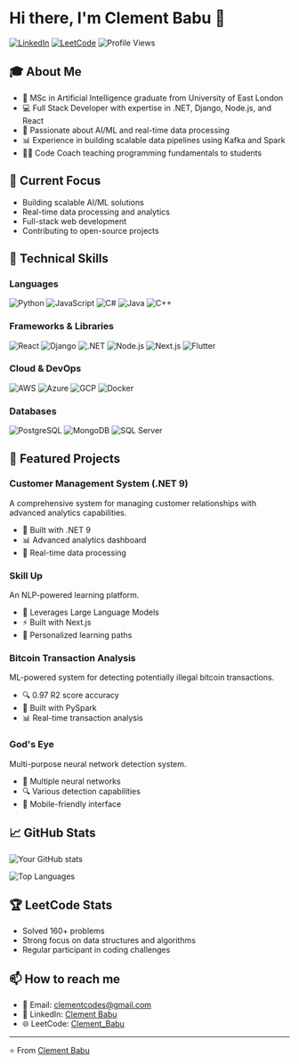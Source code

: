# Hi there, I'm Clement Babu 👋

[![LinkedIn](https://img.shields.io/badge/LinkedIn-0077B5?style=for-the-badge&logo=linkedin&logoColor=white)](https://www.linkedin.com/in/clement-babu-804819327/)
[![LeetCode](https://img.shields.io/badge/LeetCode-FFA116?style=for-the-badge&logo=leetcode&logoColor=black)](https://leetcode.com/u/Clement_Babu/)
![Profile Views](https://komarev.com/ghpvc/?username=your-github-username&color=brightgreen&style=for-the-badge)

## 🎓 About Me
- 🎯 MSc in Artificial Intelligence graduate from University of East London
- 💻 Full Stack Developer with expertise in .NET, Django, Node.js, and React
- 🤖 Passionate about AI/ML and real-time data processing
- 📊 Experience in building scalable data pipelines using Kafka and Spark
- 👨‍🏫 Code Coach teaching programming fundamentals to students

## 🚀 Current Focus
- Building scalable AI/ML solutions
- Real-time data processing and analytics
- Full-stack web development
- Contributing to open-source projects

## 💼 Technical Skills

### Languages
![Python](https://img.shields.io/badge/Python-3776AB?style=flat-square&logo=python&logoColor=white)
![JavaScript](https://img.shields.io/badge/JavaScript-F7DF1E?style=flat-square&logo=javascript&logoColor=black)
![C#](https://img.shields.io/badge/C%23-239120?style=flat-square&logo=c-sharp&logoColor=white)
![Java](https://img.shields.io/badge/Java-ED8B00?style=flat-square&logo=java&logoColor=white)
![C++](https://img.shields.io/badge/C++-00599C?style=flat-square&logo=c%2B%2B&logoColor=white)

### Frameworks & Libraries
![React](https://img.shields.io/badge/React-20232A?style=flat-square&logo=react&logoColor=61DAFB)
![Django](https://img.shields.io/badge/Django-092E20?style=flat-square&logo=django&logoColor=white)
![.NET](https://img.shields.io/badge/.NET-512BD4?style=flat-square&logo=.net&logoColor=white)
![Node.js](https://img.shields.io/badge/Node.js-339933?style=flat-square&logo=node.js&logoColor=white)
![Next.js](https://img.shields.io/badge/Next.js-000000?style=flat-square&logo=next.js&logoColor=white)
![Flutter](https://img.shields.io/badge/Flutter-02569B?style=flat-square&logo=flutter&logoColor=white)

### Cloud & DevOps
![AWS](https://img.shields.io/badge/AWS-232F3E?style=flat-square&logo=amazon-aws&logoColor=white)
![Azure](https://img.shields.io/badge/Azure-0089D6?style=flat-square&logo=microsoft-azure&logoColor=white)
![GCP](https://img.shields.io/badge/GCP-4285F4?style=flat-square&logo=google-cloud&logoColor=white)
![Docker](https://img.shields.io/badge/Docker-2496ED?style=flat-square&logo=docker&logoColor=white)

### Databases
![PostgreSQL](https://img.shields.io/badge/PostgreSQL-316192?style=flat-square&logo=postgresql&logoColor=white)
![MongoDB](https://img.shields.io/badge/MongoDB-47A248?style=flat-square&logo=mongodb&logoColor=white)
![SQL Server](https://img.shields.io/badge/SQL_Server-CC2927?style=flat-square&logo=microsoft-sql-server&logoColor=white)

## 🎯 Featured Projects

### Customer Management System (.NET 9)
A comprehensive system for managing customer relationships with advanced analytics capabilities.
- 🔧 Built with .NET 9
- 📊 Advanced analytics dashboard
- 🔄 Real-time data processing

### Skill Up
An NLP-powered learning platform.
- 🤖 Leverages Large Language Models
- ⚡ Built with Next.js
- 🎯 Personalized learning paths

### Bitcoin Transaction Analysis
ML-powered system for detecting potentially illegal bitcoin transactions.
- 🔍 0.97 R2 score accuracy
- 🚀 Built with PySpark
- 📊 Real-time transaction analysis

### God's Eye
Multi-purpose neural network detection system.
- 🤖 Multiple neural networks
- 🔍 Various detection capabilities
- 📱 Mobile-friendly interface

## 📈 GitHub Stats

![Your GitHub stats](https://github-readme-stats.vercel.app/api?username=your-github-username&show_icons=true&theme=radical)

![Top Languages](https://github-readme-stats.vercel.app/api/top-langs/?username=your-github-username&layout=compact&theme=radical)

## 🏆 LeetCode Stats
- Solved 160+ problems
- Strong focus on data structures and algorithms
- Regular participant in coding challenges

## 📫 How to reach me
- 📧 Email: clementcodes@gmail.com
- 💼 LinkedIn: [Clement Babu](https://www.linkedin.com/in/clement-babu-804819327/)
- 🌐 LeetCode: [Clement_Babu](https://leetcode.com/u/Clement_Babu/)

---
⭐️ From [Clement Babu](https://github.com/your-github-username)
